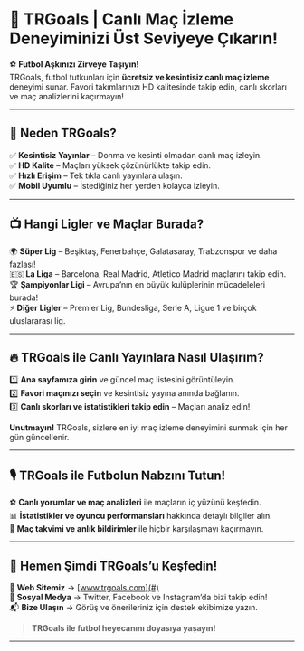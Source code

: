 # 🎯 TRGoals | Canlı Maç İzleme Deneyiminizi Üst Seviyeye Çıkarın!

⚽ **Futbol Aşkınızı Zirveye Taşıyın!**  
TRGoals, futbol tutkunları için **ücretsiz ve kesintisiz canlı maç izleme** deneyimi sunar. Favori takımlarınızı HD kalitesinde takip edin, canlı skorları ve maç analizlerini kaçırmayın!  

---

## 🚀 Neden TRGoals?  

✅ **Kesintisiz Yayınlar** – Donma ve kesinti olmadan canlı maç izleyin.  
✅ **HD Kalite** – Maçları yüksek çözünürlükte takip edin.  
✅ **Hızlı Erişim** – Tek tıkla canlı yayınlara ulaşın.  
✅ **Mobil Uyumlu** – İstediğiniz her yerden kolayca izleyin.  

---

## 📺 Hangi Ligler ve Maçlar Burada?  

🌍 **Süper Lig** – Beşiktaş, Fenerbahçe, Galatasaray, Trabzonspor ve daha fazlası!  
🇪🇸 **La Liga** – Barcelona, Real Madrid, Atletico Madrid maçlarını takip edin.  
🏆 **Şampiyonlar Ligi** – Avrupa’nın en büyük kulüplerinin mücadeleleri burada!  
⚡ **Diğer Ligler** – Premier Lig, Bundesliga, Serie A, Ligue 1 ve birçok uluslararası lig.  

---

## 🔥 TRGoals ile Canlı Yayınlara Nasıl Ulaşırım?  

1️⃣ **Ana sayfamıza girin** ve güncel maç listesini görüntüleyin.  
2️⃣ **Favori maçınızı seçin** ve kesintisiz yayına anında bağlanın.  
3️⃣ **Canlı skorları ve istatistikleri takip edin** – Maçları analiz edin!  

**Unutmayın!** TRGoals, sizlere en iyi maç izleme deneyimini sunmak için her gün güncellenir.  

---

## 🎙️ TRGoals ile Futbolun Nabzını Tutun!  

⚽ **Canlı yorumlar ve maç analizleri** ile maçların iç yüzünü keşfedin.  
📊 **İstatistikler ve oyuncu performansları** hakkında detaylı bilgiler alın.  
📅 **Maç takvimi ve anlık bildirimler** ile hiçbir karşılaşmayı kaçırmayın.  

---

## 🔗 Hemen Şimdi TRGoals’u Keşfedin!  

📍 **Web Sitemiz** → [www.trgoals.com](#)  
📢 **Sosyal Medya** → Twitter, Facebook ve Instagram’da bizi takip edin!  
📬 **Bize Ulaşın** → Görüş ve önerileriniz için destek ekibimize yazın.  

> **TRGoals ile futbol heyecanını doyasıya yaşayın!**  

---
